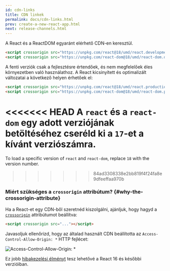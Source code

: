 ```yaml
---
id: cdn-links
title: CDN linkek
permalink: docs/cdn-links.html
prev: create-a-new-react-app.html
next: release-channels.html
---
```


A React és a ReactDOM egyaránt elérhető CDN-en keresztül.

```html
<script crossorigin src="https://unpkg.com/react@18/umd/react.development.js"></script>
<script crossorigin src="https://unpkg.com/react-dom@18/umd/react-dom.development.js"></script>
```

A fenti verziók csak a fejlesztésre értendőek, és nem megfelelőek éles környezetben való használathoz. A React kicsinyített és optimalizált változatai a következő helyen érhetőek el:

```html
<script crossorigin src="https://unpkg.com/react@18/umd/react.production.min.js"></script>
<script crossorigin src="https://unpkg.com/react-dom@18/umd/react-dom.production.min.js"></script>
```

<<<<<<< HEAD
A `react` és a `react-dom` egy adott verziójának betöltéséhez cseréld ki a `17`-et a kívánt verziószámra.
=======
To load a specific version of `react` and `react-dom`, replace `18` with the version number.
>>>>>>> 84ad3308338e2bb819f4f24fa8e9dfeeffaa970b

### Miért szükséges a `crossorigin` attribútum? {#why-the-crossorigin-attribute}

Ha a React-et egy CDN-ből szeretnéd kiszolgálni, ajánljuk, hogy hagyd a [`crossorigin`](https://developer.mozilla.org/en-US/docs/Web/HTML/CORS_settings_attributes) attribútumot beállítva:

```html
<script crossorigin src="..."></script>
```

Javasoljuk ellenőrizd, hogy az általad használt CDN beállította az `Access-Control-Allow-Origin: *` HTTP fejlécet:

![Access-Control-Allow-Origin: *](../images/docs/cdn-cors-header.png)

Ez jobb [hibakezelési élményt](/blog/2017/07/26/error-handling-in-react-16.html) tesz lehetővé a React 16 és későbbi verzióiban.
